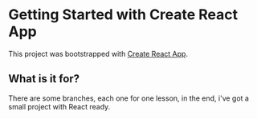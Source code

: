 # Getting Started with Create React App

This project was bootstrapped with [Create React App](https://github.com/facebook/create-react-app).

## What is it for?
There are some branches, each one for one lesson, in the end, i've got a small project with React ready.


